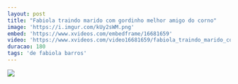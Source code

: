 ```yaml
---
layout: post
title: "Fabiola traindo marido com gordinho melhor amigo do corno"
image: 'https://i.imgur.com/kUy2sWM.png'
embed: 'https://www.xvideos.com/embedframe/16681659'
video: 'https://www.xvideos.com/video16681659/fabiola_traindo_marido_com_gordinho_melhor_amigo_do_corno'
duracao: 180
tags: 'de fabiola barros'
---
```

<a href="{{ page.url | prepend: site.baseurl | prepend: site.url }}"><img src="{{ page.image }}" /></a>
